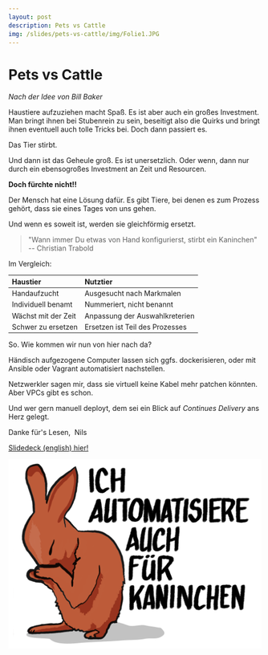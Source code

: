 ```yaml
---
layout: post
description: Pets vs Cattle
img: /slides/pets-vs-cattle/img/Folie1.JPG
---
```


# Pets vs Cattle
_Nach der Idee von Bill Baker_

Haustiere aufzuziehen macht Spaß. Es ist aber auch ein großes Investment. Man bringt ihnen bei Stubenrein zu sein, beseitigt also die Quirks und bringt ihnen eventuell auch tolle Tricks bei. Doch dann passiert es.

Das Tier stirbt.

Und dann ist das Geheule groß. Es ist unersetzlich. Oder wenn, dann nur durch ein ebensogroßes Investment an Zeit und Resourcen.

**Doch fürchte nicht!!**

Der Mensch hat eine Lösung dafür. Es gibt Tiere, bei denen es zum Prozess gehört, dass sie eines Tages von uns gehen. 

Und wenn es soweit ist, werden sie gleichförmig ersetzt.

> "Wann immer Du etwas von Hand konfigurierst, stirbt ein Kaninchen" -- Christian Trabold

Im Vergleich:

|Haustier|Nutztier|
|:-|:-|
|Handaufzucht|Ausgesucht nach Markmalen|
|Individuell benamt|Nummeriert, nicht benannt|
|Wächst mit der Zeit|Anpassung der Auswahlkreterien|
|Schwer zu ersetzen|Ersetzen ist Teil des Prozesses|

So. Wie kommen wir nun von hier nach da?

Händisch aufgezogene Computer lassen sich ggfs. dockerisieren, oder mit Ansible oder Vagrant automatisiert nachstellen.

Netzwerkler sagen mir, dass sie virtuell keine Kabel mehr patchen könnten. Aber VPCs gibt es schon.

Und wer gern manuell deployt, dem sei ein Blick auf _Continues Delivery_ ans Herz gelegt.

Danke für's Lesen,
&nbsp;Nils

[Slidedeck (english) hier!](/slides/pets-vs-cattle/)

![Ich automatisiere auch für Kaninchen](/img/automatisiere-fuer-kaninchen.png)


